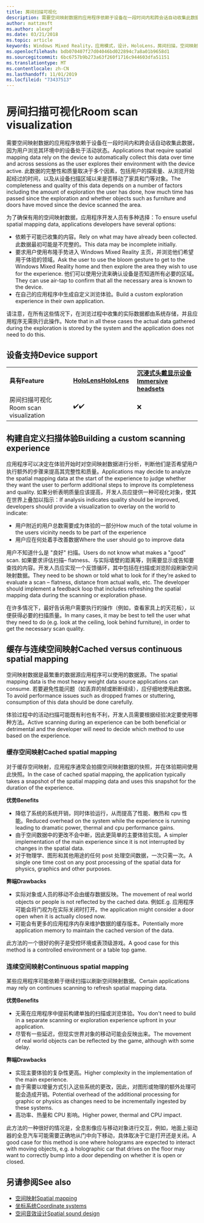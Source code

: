 ```yaml
---
title: 房间扫描可视化
description: 需要空间映射数据的应用程序依赖于设备在一段时间内和跨会话自动收集此数据，因为用户浏览其环境中的设备处于活动状态。
author: mattzmsft
ms.author: alexpf
ms.date: 03/21/2018
ms.topic: article
keywords: Windows Mixed Reality，应用模式，设计，HoloLens，房间扫描，空间映射，网格
ms.openlocfilehash: bdb070407f27d04046bd022894c7a8a01b9658d1
ms.sourcegitcommit: 6bc6757b9b273a63f260f1716c944603dfa51151
ms.translationtype: MT
ms.contentlocale: zh-CN
ms.lasthandoff: 11/01/2019
ms.locfileid: "73437513"
---
```

# <a name="room-scan-visualization"></a><span data-ttu-id="bb779-104">房间扫描可视化</span><span class="sxs-lookup"><span data-stu-id="bb779-104">Room scan visualization</span></span>

<span data-ttu-id="bb779-105">需要空间映射数据的应用程序依赖于设备在一段时间内和跨会话自动收集此数据，因为用户浏览其环境中的设备处于活动状态。</span><span class="sxs-lookup"><span data-stu-id="bb779-105">Applications that require spatial mapping data rely on the device to automatically collect this data over time and across sessions as the user explores their environment with the device active.</span></span> <span data-ttu-id="bb779-106">此数据的完整性和质量取决于多个因素，包括用户的探索量、从浏览开始起经过的时间，以及从设备扫描区域以来是否移动了家具和门等对象。</span><span class="sxs-lookup"><span data-stu-id="bb779-106">The completeness and quality of this data depends on a number of factors including the amount of exploration the user has done, how much time has passed since the exploration and whether objects such as furniture and doors have moved since the device scanned the area.</span></span>

<span data-ttu-id="bb779-107">为了确保有用的空间映射数据，应用程序开发人员有多种选择：</span><span class="sxs-lookup"><span data-stu-id="bb779-107">To ensure useful spatial mapping data, applications developers have several options:</span></span>
* <span data-ttu-id="bb779-108">依赖于可能已收集的内容。</span><span class="sxs-lookup"><span data-stu-id="bb779-108">Rely on what may have already been collected.</span></span> <span data-ttu-id="bb779-109">此数据最初可能是不完整的。</span><span class="sxs-lookup"><span data-stu-id="bb779-109">This data may be incomplete initially.</span></span>
* <span data-ttu-id="bb779-110">要求用户使用布隆手势进入 Windows Mixed Reality 主页，并浏览他们希望用于体验的领域。</span><span class="sxs-lookup"><span data-stu-id="bb779-110">Ask the user to use the bloom gesture to get to the Windows Mixed Reality home and then explore the area they wish to use for the experience.</span></span> <span data-ttu-id="bb779-111">他们可以使用分流来确认设备是否知道所有必要的区域。</span><span class="sxs-lookup"><span data-stu-id="bb779-111">They can use air-tap to confirm that all the necessary area is known to the device.</span></span>
* <span data-ttu-id="bb779-112">在自己的应用程序中生成自定义浏览体验。</span><span class="sxs-lookup"><span data-stu-id="bb779-112">Build a custom exploration experience in their own application.</span></span>

<span data-ttu-id="bb779-113">请注意，在所有这些情况下，在浏览过程中收集的实际数据都由系统存储，并且应用程序无需执行此操作。</span><span class="sxs-lookup"><span data-stu-id="bb779-113">Note that in all these cases the actual data gathered during the exploration is stored by the system and the application does not need to do this.</span></span>

## <a name="device-support"></a><span data-ttu-id="bb779-114">设备支持</span><span class="sxs-lookup"><span data-stu-id="bb779-114">Device support</span></span>

<table>
    <colgroup>
    <col width="33%" />
    <col width="33%" />
    <col width="33%" />
    </colgroup>
    <tr>
        <td><span data-ttu-id="bb779-115"><strong>具有</strong></span><span class="sxs-lookup"><span data-stu-id="bb779-115"><strong>Feature</strong></span></span></td>
        <td><span data-ttu-id="bb779-116"><a href="hololens-hardware-details.md"><strong>HoloLens</strong></a></span><span class="sxs-lookup"><span data-stu-id="bb779-116"><a href="hololens-hardware-details.md"><strong>HoloLens</strong></a></span></span></td>
        <td><span data-ttu-id="bb779-117"><a href="immersive-headset-hardware-details.md"><strong>沉浸式头戴显示设备</strong></a></span><span class="sxs-lookup"><span data-stu-id="bb779-117"><a href="immersive-headset-hardware-details.md"><strong>Immersive headsets</strong></a></span></span></td>
    </tr>
     <tr>
        <td><span data-ttu-id="bb779-118">房间扫描可视化</span><span class="sxs-lookup"><span data-stu-id="bb779-118">Room scan visualization</span></span></td>
        <td><span data-ttu-id="bb779-119">✔️</span><span class="sxs-lookup"><span data-stu-id="bb779-119">✔️</span></span></td>
        <td>❌</td>
    </tr>
</table>



## <a name="building-a-custom-scanning-experience"></a><span data-ttu-id="bb779-120">构建自定义扫描体验</span><span class="sxs-lookup"><span data-stu-id="bb779-120">Building a custom scanning experience</span></span>

<span data-ttu-id="bb779-121">应用程序可以决定在体验开始时对空间映射数据进行分析，判断他们是否希望用户执行额外的步骤来提高其完整性和质量。</span><span class="sxs-lookup"><span data-stu-id="bb779-121">Applications may decide to analyze the spatial mapping data at the start of the experience to judge whether they want the user to perform additional steps to improve its completeness and quality.</span></span> <span data-ttu-id="bb779-122">如果分析表明质量应该提高，开发人员应提供一种可视化对象，使其在世界上叠加以指示：</span><span class="sxs-lookup"><span data-stu-id="bb779-122">If analysis indicates quality should be improved, developers should provide a visualization to overlay on the world to indicate:</span></span>
* <span data-ttu-id="bb779-123">用户附近的用户总数需要成为体验的一部分</span><span class="sxs-lookup"><span data-stu-id="bb779-123">How much of the total volume in the users vicinity needs to be part of the experience</span></span>
* <span data-ttu-id="bb779-124">用户应在何处着手改善数据</span><span class="sxs-lookup"><span data-stu-id="bb779-124">Where the user should go to improve data</span></span>

<span data-ttu-id="bb779-125">用户不知道什么是 "良好" 扫描。</span><span class="sxs-lookup"><span data-stu-id="bb779-125">Users do not know what makes a "good" scan.</span></span> <span data-ttu-id="bb779-126">如果要求评估扫描– flatness、与实际墙壁的距离等，则需要显示或告知要查找的内容。开发人员应实现一个反馈循环，其中包括在扫描或浏览阶段刷新空间映射数据。</span><span class="sxs-lookup"><span data-stu-id="bb779-126">They need to be shown or told what to look for if they’re asked to evaluate a scan – flatness, distance from actual walls, etc. The developer should implement a feedback loop that includes refreshing the spatial mapping data during the scanning or exploration phase.</span></span>

<span data-ttu-id="bb779-127">在许多情况下，最好告诉用户需要执行的操作（例如，查看家具上的天花板），以便获得必要的扫描质量。</span><span class="sxs-lookup"><span data-stu-id="bb779-127">In many cases, it may be best to tell the user what they need to do (e.g. look at the ceiling, look behind furniture), in order to get the necessary scan quality.</span></span>

## <a name="cached-versus-continuous-spatial-mapping"></a><span data-ttu-id="bb779-128">缓存与连续空间映射</span><span class="sxs-lookup"><span data-stu-id="bb779-128">Cached versus continuous spatial mapping</span></span>

<span data-ttu-id="bb779-129">空间映射数据是最繁重的数据源应用程序可以使用的数据源。</span><span class="sxs-lookup"><span data-stu-id="bb779-129">The spatial mapping data is the most heavy weight data source applications can consume.</span></span> <span data-ttu-id="bb779-130">若要避免性能问题（如丢弃的帧或断断续续），应仔细地使用此数据。</span><span class="sxs-lookup"><span data-stu-id="bb779-130">To avoid performance issues such as dropped frames or stuttering, consumption of this data should be done carefully.</span></span>

<span data-ttu-id="bb779-131">体验过程中的活动扫描可能既有利也有不利，开发人员需要根据经验决定要使用哪种方法。</span><span class="sxs-lookup"><span data-stu-id="bb779-131">Active scanning during an experience can be both beneficial or detrimental and the developer will need to decide which method to use based on the experience.</span></span>

### <a name="cached-spatial-mapping"></a><span data-ttu-id="bb779-132">缓存空间映射</span><span class="sxs-lookup"><span data-stu-id="bb779-132">Cached spatial mapping</span></span>

<span data-ttu-id="bb779-133">对于缓存空间映射，应用程序通常会拍摄空间映射数据的快照，并在体验期间使用此快照。</span><span class="sxs-lookup"><span data-stu-id="bb779-133">In the case of cached spatial mapping, the application typically takes a snapshot of the spatial mapping data and uses this snapshot for the duration of the experience.</span></span>

<span data-ttu-id="bb779-134">**优势**</span><span class="sxs-lookup"><span data-stu-id="bb779-134">**Benefits**</span></span>
* <span data-ttu-id="bb779-135">降低了系统的系统开销，同时体验运行，从而提高了性能、散热和 cpu 性能。</span><span class="sxs-lookup"><span data-stu-id="bb779-135">Reduced overhead on the system while the experience is running leading to dramatic power, thermal and cpu performance gains.</span></span>
* <span data-ttu-id="bb779-136">由于空间数据中的更改不会中断，因此更简单的主要体验实现。</span><span class="sxs-lookup"><span data-stu-id="bb779-136">A simpler implementation of the main experience since it is not interrupted by changes in the spatial data.</span></span>
* <span data-ttu-id="bb779-137">对于物理学、图形和其他用途的任何 post 处理空间数据，一次只需一次。</span><span class="sxs-lookup"><span data-stu-id="bb779-137">A single one time cost on any post processing of the spatial data for physics, graphics and other purposes.</span></span>

<span data-ttu-id="bb779-138">**弊端**</span><span class="sxs-lookup"><span data-stu-id="bb779-138">**Drawbacks**</span></span>
* <span data-ttu-id="bb779-139">实际对象或人员的移动不会由缓存数据反映。</span><span class="sxs-lookup"><span data-stu-id="bb779-139">The movement of real world objects or people is not reflected by the cached data.</span></span> <span data-ttu-id="bb779-140">例如</span><span class="sxs-lookup"><span data-stu-id="bb779-140">E.g.</span></span> <span data-ttu-id="bb779-141">应用程序可能会将门视为在实际关闭时打开。</span><span class="sxs-lookup"><span data-stu-id="bb779-141">the application might consider a door open when it is actually closed now.</span></span>
* <span data-ttu-id="bb779-142">可能会有更多的应用程序内存来维护数据的缓存版本。</span><span class="sxs-lookup"><span data-stu-id="bb779-142">Potentially more application memory to maintain the cached version of the data.</span></span>

<span data-ttu-id="bb779-143">此方法的一个很好的例子是受控环境或表顶级游戏。</span><span class="sxs-lookup"><span data-stu-id="bb779-143">A good case for this method is a controlled environment or a table top game.</span></span>

### <a name="continuous-spatial-mapping"></a><span data-ttu-id="bb779-144">连续空间映射</span><span class="sxs-lookup"><span data-stu-id="bb779-144">Continuous spatial mapping</span></span>

<span data-ttu-id="bb779-145">某些应用程序可能依赖于继续扫描以刷新空间映射数据。</span><span class="sxs-lookup"><span data-stu-id="bb779-145">Certain applications may rely on continues scanning to refresh spatial mapping data.</span></span>

<span data-ttu-id="bb779-146">**优势**</span><span class="sxs-lookup"><span data-stu-id="bb779-146">**Benefits**</span></span>
* <span data-ttu-id="bb779-147">无需在应用程序中提前构建单独的扫描或浏览体验。</span><span class="sxs-lookup"><span data-stu-id="bb779-147">You don't need to build in a separate scanning or exploration experience upfront in your application.</span></span>
* <span data-ttu-id="bb779-148">尽管有一些延迟，但现实世界对象的移动可能会反映出来。</span><span class="sxs-lookup"><span data-stu-id="bb779-148">The movement of real world objects can be reflected by the game, although with some delay.</span></span>

<span data-ttu-id="bb779-149">**弊端**</span><span class="sxs-lookup"><span data-stu-id="bb779-149">**Drawbacks**</span></span>
* <span data-ttu-id="bb779-150">实现主要体验的复杂性更高。</span><span class="sxs-lookup"><span data-stu-id="bb779-150">Higher complexity in the implementation of the main experience.</span></span>
* <span data-ttu-id="bb779-151">由于需要以增量方式引入这些系统的更改，因此，对图形或物理的额外处理可能会造成开销。</span><span class="sxs-lookup"><span data-stu-id="bb779-151">Potential overhead of the additional processing for graphic or physics as changes need to be incrementally ingested by these systems.</span></span>
* <span data-ttu-id="bb779-152">高功率、热量和 CPU 影响。</span><span class="sxs-lookup"><span data-stu-id="bb779-152">Higher power, thermal and CPU impact.</span></span>

<span data-ttu-id="bb779-153">此方法的一种很好的情况是，全息影像应与移动对象进行交互，例如，地面上驱动器的全息汽车可能需要正确地从门中向下移动，具体取决于它是打开还是关闭。</span><span class="sxs-lookup"><span data-stu-id="bb779-153">A good case for this method is one where holograms are expected to interact with moving objects, e.g. a holographic car that drives on the floor may want to correctly bump into a door depending on whether it is open or closed.</span></span>

## <a name="see-also"></a><span data-ttu-id="bb779-154">另请参阅</span><span class="sxs-lookup"><span data-stu-id="bb779-154">See also</span></span>
* [<span data-ttu-id="bb779-155">空间映射</span><span class="sxs-lookup"><span data-stu-id="bb779-155">Spatial mapping</span></span>](spatial-mapping.md)
* [<span data-ttu-id="bb779-156">坐标系统</span><span class="sxs-lookup"><span data-stu-id="bb779-156">Coordinate systems</span></span>](coordinate-systems.md)
* [<span data-ttu-id="bb779-157">空间音效设计</span><span class="sxs-lookup"><span data-stu-id="bb779-157">Spatial sound design</span></span>](spatial-sound-design.md)
